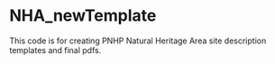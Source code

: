 # NHA_newTemplate

This code is for creating PNHP Natural Heritage Area site description templates and final pdfs.
